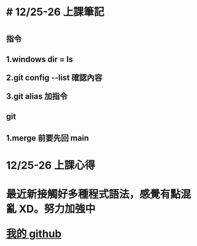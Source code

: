 <h1># 12/25-26 上課筆記<h1>

<h2>指令<h2>

1.windows dir = ls

2.git config --list 確認內容

3.git alias 加指令

<h2>git<h2>

1.merge 前要先回 main



<h1>12/25-26 上課心得<h1>

最近新接觸好多種程式語法，感覺有點混亂 XD。努力加強中

[我的 github](https://github.com/nick840290/node-mfee22)
